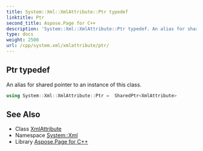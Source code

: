 ```yaml
---
title: System::Xml::XmlAttribute::Ptr typedef
linktitle: Ptr
second_title: Aspose.Page for C++
description: 'System::Xml::XmlAttribute::Ptr typedef. An alias for shared pointer to an instance of this class in C++.'
type: docs
weight: 2500
url: /cpp/system.xml/xmlattribute/ptr/
---
```

## Ptr typedef


An alias for shared pointer to an instance of this class.

```cpp
using System::Xml::XmlAttribute::Ptr =  SharedPtr<XmlAttribute>
```

## See Also

* Class [XmlAttribute](../)
* Namespace [System::Xml](../../)
* Library [Aspose.Page for C++](../../../)
